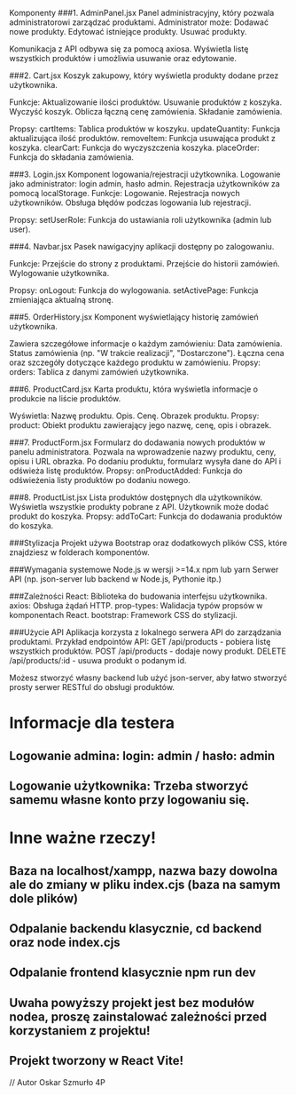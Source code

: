 Komponenty
###1. AdminPanel.jsx
Panel administracyjny, który pozwala administratorowi zarządzać produktami.
Administrator może:
  Dodawać nowe produkty.
  Edytować istniejące produkty.
  Usuwać produkty.

Komunikacja z API odbywa się za pomocą axiosa.
Wyświetla listę wszystkich produktów i umożliwia usuwanie oraz edytowanie.


###2. Cart.jsx
Koszyk zakupowy, który wyświetla produkty dodane przez użytkownika.

Funkcje:
  Aktualizowanie ilości produktów.
  Usuwanie produktów z koszyka.
  Wyczyść koszyk.
  Oblicza łączną cenę zamówienia.
  Składanie zamówienia.
  
Propsy:
  cartItems: Tablica produktów w koszyku.
  updateQuantity: Funkcja aktualizująca ilość produktów.
  removeItem: Funkcja usuwająca produkt z koszyka.
  clearCart: Funkcja do wyczyszczenia koszyka.
  placeOrder: Funkcja do składania zamówienia.


###3. Login.jsx
Komponent logowania/rejestracji użytkownika.
Logowanie jako administrator: login admin, hasło admin.
Rejestracja użytkowników za pomocą localStorage.
Funkcje:
  Logowanie.
  Rejestracja nowych użytkowników.
  Obsługa błędów podczas logowania lub rejestracji.

Propsy:
  setUserRole: Funkcja do ustawiania roli użytkownika (admin lub user).



###4. Navbar.jsx
Pasek nawigacyjny aplikacji dostępny po zalogowaniu.

Funkcje:
  Przejście do strony z produktami.
  Przejście do historii zamówień.
  Wylogowanie użytkownika.

Propsy:
  onLogout: Funkcja do wylogowania.
  setActivePage: Funkcja zmieniająca aktualną stronę.

  
###5. OrderHistory.jsx
Komponent wyświetlający historię zamówień użytkownika.

Zawiera szczegółowe informacje o każdym zamówieniu:
  Data zamówienia.
  Status zamówienia (np. "W trakcie realizacji", "Dostarczone").
  Łączna cena oraz szczegóły dotyczące każdego produktu w zamówieniu.
Propsy:
  orders: Tablica z danymi zamówień użytkownika.


###6. ProductCard.jsx
Karta produktu, która wyświetla informacje o produkcie na liście produktów.

Wyświetla:
  Nazwę produktu.
  Opis.
  Cenę.
  Obrazek produktu.
Propsy:
  product: Obiekt produktu zawierający jego nazwę, cenę, opis i obrazek.


###7. ProductForm.jsx
Formularz do dodawania nowych produktów w panelu administratora.
Pozwala na wprowadzenie nazwy produktu, ceny, opisu i URL obrazka.
Po dodaniu produktu, formularz wysyła dane do API i odświeża listę produktów.
Propsy:
  onProductAdded: Funkcja do odświeżenia listy produktów po dodaniu nowego.


###8. ProductList.jsx
Lista produktów dostępnych dla użytkowników.
Wyświetla wszystkie produkty pobrane z API.
Użytkownik może dodać produkt do koszyka.
Propsy:
  addToCart: Funkcja do dodawania produktów do koszyka.


###Stylizacja
  Projekt używa Bootstrap oraz dodatkowych plików CSS, które znajdziesz w folderach komponentów.

###Wymagania systemowe
Node.js w wersji >=14.x
npm lub yarn
Serwer API (np. json-server lub backend w Node.js, Pythonie itp.)


###Zależności
  React: Biblioteka do budowania interfejsu użytkownika.
  axios: Obsługa żądań HTTP.
  prop-types: Walidacja typów propsów w komponentach React.
  bootstrap: Framework CSS do stylizacji.


###Użycie API
Aplikacja korzysta z lokalnego serwera API do zarządzania produktami. Przykład endpointów API:
  GET /api/products - pobiera listę wszystkich produktów.
  POST /api/products - dodaje nowy produkt.
  DELETE /api/products/:id - usuwa produkt o podanym id.
  
Możesz stworzyć własny backend lub użyć json-server, aby łatwo stworzyć prosty serwer RESTful do obsługi produktów.


# Informacje dla testera
## Logowanie admina: login: admin / hasło: admin
## Logowanie użytkownika: Trzeba stworzyć samemu własne konto przy logowaniu się.

# Inne ważne rzeczy!
## Baza na localhost/xampp, nazwa bazy dowolna ale do zmiany w pliku index.cjs (baza na samym dole plików)
## Odpalanie backendu klasycznie, cd backend oraz node index.cjs
## Odpalanie frontend klasycznie npm run dev
## Uwaha powyższy projekt jest bez modułów nodea, proszę zainstalować zależności przed korzystaniem z projektu!
## Projekt tworzony w React Vite!

// Autor Oskar Szmurło 4P
